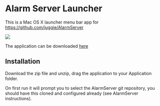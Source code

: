 Alarm Server Launcher
=====================
This is a Mac OS X launcher menu bar app for https://github.com/juggie/AlarmServer

![](http://gschrader.github.io/Alarm-Server-Launcher/screenshot.gif)

The application can be downloaded [here](https://github.com/gschrader/Alarm-Server-Launcher/releases/download/1.0/Alarm.Server.zip)

Installation
-----------
Download the zip file and unzip, drag the application to your Application folder.

On first run it will prompt you to select the AlarmServer git repository, you should have this cloned and configured already (see AlarmServer instructions). 
